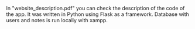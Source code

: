 In "website_description.pdf" you can check the description of the code of the app. 
It was written in Python using Flask as a framework.
Database with users and notes is run locally with xampp.
